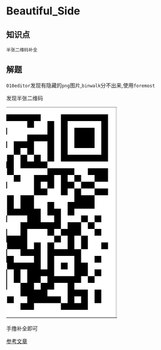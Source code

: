 # Beautiful_Side

## 知识点

`半张二维码补全`

## 解题

`010editor`发现有隐藏的`png`图片,`binwalk`分不出来,使用`foremost`

发现半张二维码

![00000087](./img/118-1.png)

手撸补全即可

[参考文章](https://blog.csdn.net/weixin_46245411/article/details/120674607)
